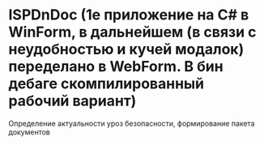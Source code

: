 # ISPDnDoc (1е приложение на C# в WinForm, в дальнейшем (в связи с неудобностью и кучей модалок) переделано в WebForm. В бин дебаге скомпилированный рабочий вариант)
Определение актуальности уроз безопасности, формирование пакета документов
